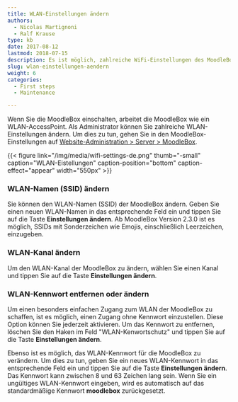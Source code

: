 ```yaml
---
title: WLAN-Einstellungen ändern
authors:
  - Nicolas Martignoni
  - Ralf Krause
type: kb
date: 2017-08-12
lastmod: 2018-07-15
description: Es ist möglich, zahlreiche WiFi-Einstellungen des MoodleBox AccessPoint zu ändern.
slug: wlan-einstellungen-aendern
weight: 6
categories:
  - First steps
  - Maintenance

---
```

Wenn Sie die MoodleBox einschalten, arbeitet die MoodleBox wie ein WLAN-AccessPoint. Als Administrator können Sie zahlreiche WLAN-Einstellungen ändern. Um dies zu tun, gehen Sie in den MoodleBox-Einstellungen auf [Website-Administration > Server > MoodleBox][1].

{{< figure link="/img/media/wifi-settings-de.png" thumb="-small" caption="WLAN-Eistellungen" caption-position="bottom" caption-effect="appear" width="550px" >}}

### WLAN-Namen (SSID) ändern

Sie können den WLAN-Namen (SSID) der MoodleBox ändern. Geben Sie einen neuen WLAN-Namen in das entsprechende Feld ein und tippen Sie auf die Taste __Einstellungen ändern__. Ab MoodleBox Version 2.3.0 ist es möglich, SSIDs mit Sonderzeichen wie Emojis, einschließlich Leerzeichen, einzugeben.

### WLAN-Kanal ändern

Um den WLAN-Kanal der MoodleBox zu ändern, wählen Sie einen Kanal und tippen Sie auf die Taste __Einstellungen ändern__.

### WLAN-Kennwort entfernen oder ändern

Um einen besonders einfachen Zugang zum WLAN der MoodleBox zu schaffen, ist es möglich, einen Zugang ohne Kennwort einzustellen. Diese Option können Sie jederzeit aktivieren. Um das Kennwort zu entfernen, löschen Sie den Haken im Feld "WLAN-Kenwortschutz" und tippen Sie auf die Taste __Einstellungen ändern__.

Ebenso ist es möglich, das WLAN-Kennwort für die MoodleBox zu verändern. Um dies zu tun, geben Sie ein neues WLAN-Kennwort in das entsprechende Feld ein und tippen Sie auf die Taste __Einstellungen ändern__. Das Kennwort kann zwischen 8 und 63 Zeichen lang sein. Wenn Sie ein ungültiges WLAN-Kennwort eingeben, wird es automatisch auf das standardmäßige Kennwort __moodlebox__ zurückgesetzt.

 [1]: http://moodlebox.home/admin/tool/moodlebox/index.php

